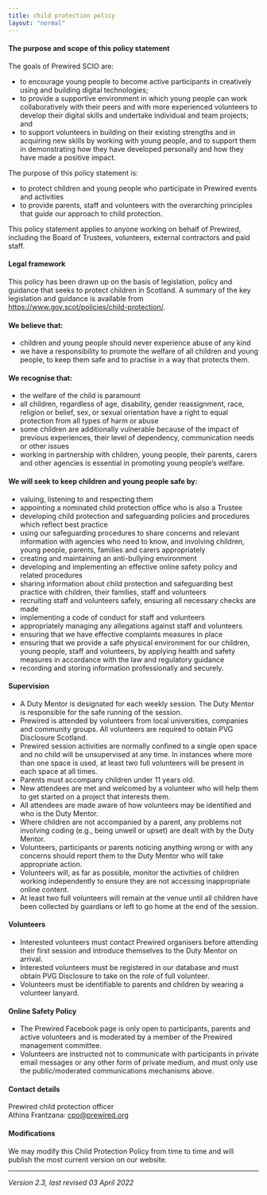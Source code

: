 ```yaml
---
title: child protection policy
layout: "normal"
---
```


#### The purpose and scope of this policy statement 

The goals of Prewired SCIO are:

* to encourage young people to become active participants in creatively using and building digital technologies;
* to provide a supportive environment in which young people can work collaboratively with their peers and with more experienced volunteers to develop their digital skills and undertake individual and team projects; and
* to support volunteers in building on their existing strengths and in acquiring new skills by working with young people, and to support them in demonstrating how they have developed personally and how they have made a positive impact.

The purpose of this policy statement is: 

* to protect children and young people who participate in Prewired events and activities
* to provide parents, staff and volunteers with the overarching principles that guide our approach to child protection. 

This policy statement applies to anyone working on behalf of Prewired, including the Board of Trustees, volunteers, external contractors and paid staff. 

#### Legal framework 
This policy has been drawn up on the basis of legislation, policy and guidance that seeks to protect children in Scotland. A summary of the key legislation and guidance is available from <https://www.gov.scot/policies/child-protection/>. 

#### We believe that: 
* children and young people should never experience abuse of any kind 
* we have a responsibility to promote the welfare of all children and young people, to keep them safe and to practise in a way that protects them. 

#### We recognise that:

* the welfare of the child is paramount 
* all children, regardless of age, disability, gender reassignment, race, religion or belief, sex, or sexual orientation have a right to equal protection from all types of harm or abuse 
* some children are additionally vulnerable because of the impact of previous experiences, their level of dependency, communication needs or other issues 
* working in partnership with children, young people, their parents, carers and other agencies is essential in promoting young people’s welfare. 

#### We will seek to keep children and young people safe by: 

* valuing, listening to and respecting them 
* appointing a nominated child protection office who is also a Trustee
* developing child protection and safeguarding policies and procedures which reflect best practice 
* using our safeguarding procedures to share concerns and relevant information with agencies who need to know, and involving children, young people, parents, families and carers appropriately 
* creating and maintaining an anti-bullying environment
* developing and implementing an effective online safety policy and related procedures 
* sharing information about child protection and safeguarding best practice with children, their families, staff and volunteers 
* recruiting staff and volunteers safely, ensuring all necessary checks are made 
* implementing a code of conduct for staff and volunteers 
* appropriately managing any allegations against staff and volunteers 
* ensuring that we have effective complaints measures in place 
* ensuring that we provide a safe physical environment for our children, young people, staff and volunteers, by applying health and safety measures in accordance with the law and regulatory guidance 
* recording and storing information professionally and securely. 

#### Supervision

* A Duty Mentor is designated for each weekly session. The Duty Mentor is responsible for the safe running of the session.
* Prewired is attended by volunteers from local universities, companies and community groups. All volunteers are required to obtain PVG Disclosure Scotland.
* Prewired session activities are normally confined to a single open space and no child will be unsupervised at any time. In instances where more than one space is used, at least two full volunteers will be present in each space at all times.
* Parents must accompany children under 11 years old.
* New attendees are met and welcomed by a volunteer who will help them to get started on a project that interests them.
* All attendees are made aware of how volunteers may be identified and who is the Duty Mentor.
* Where children are not accompanied by a parent, any problems not involving coding (e.g., being unwell or upset) are dealt with by the Duty Mentor.
* Volunteers, participants or parents noticing anything wrong or with any concerns should report them to the Duty Mentor who will take appropriate action.
* Volunteers will, as far as possible, monitor the activities of children working independently to ensure they are not accessing inappropriate online content.
* At least two full volunteers will remain at the venue until all children have been collected by guardians or left to go home at the end of the session.

#### Volunteers

* Interested volunteers must contact Prewired organisers before attending their first session and introduce themselves to the Duty Mentor on arrival.
* Interested volunteers must be registered in our database and must obtain PVG Disclosure to take on the role of full volunteer.
* Volunteers must be identifiable to parents and children by wearing a volunteer lanyard.

#### Online Safety Policy

* The Prewired Facebook page is only open to participants, parents and active volunteers and is moderated by a member of the Prewired management committee. 
* Volunteers are instructed not to communicate with participants in private email messages or any other form of private medium, and must only use the public/moderated communications mechanisms above.

#### Contact details 

Prewired child protection officer   
Athina Frantzana: cpo@prewired.org

#### Modifications

We may modify this Child Protection Policy from time to time and will publish the most current version on our website.

----

*Version 2.3, last revised 03 April 2022*